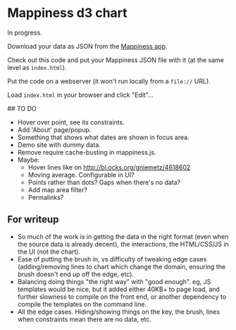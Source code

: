 # Mappiness d3 chart

In progress.

Download your data as JSON from the [Mappiness app](http://www.mappiness.org.uk/). 

Check out this code and put your Mappiness JSON file with it (at the same level
as `index.html`).

Put the code on a webserver (it won't run locally from a `file://` URL).

Load `index.html` in your browser and click "Edit"...


## TO DO

* Hover over point, see its constraints.
* Add 'About' page/popup.
* Something that shows what dates are shown in focus area.
* Demo site with dummy data.
* Remove require cache-busting in mappiness.js.
* Maybe:
  * Hover lines like on http://bl.ocks.org/gniemetz/4618602
  * Moving average. Configurable in UI?
  * Points rather than dots? Gaps when there's no data?
  * Add map area filter?
  * Permalinks?


## For writeup

* So much of the work is in getting the data in the right format (even when the source data is already decent), the interactions, the HTML/CSS/JS in the UI (not the chart).
* Ease of putting the brush in, vs difficulty of tweaking edge cases (adding/removing lines to chart which change the domain, ensuring the brush doesn't end up off the edge, etc).
* Balancing doing things "the right way" with "good enough". eg, JS templates would be nice, but it added either 40KB+ to page load, and further slowness to compile on the front end, or another dependency to compile the templates on the command line.
* All the edge cases. Hiding/showing things on the key, the brush, lines when constraints mean there are no data, etc.
